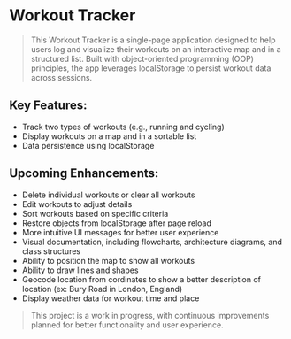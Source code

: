 # Workout Tracker

> This Workout Tracker is a single-page application designed to help users log and visualize their workouts on an interactive map and in a structured list. Built with object-oriented programming (OOP) principles, the app leverages localStorage to persist workout data across sessions.

## Key Features:

- Track two types of workouts (e.g., running and cycling)
- Display workouts on a map and in a sortable list
- Data persistence using localStorage

## Upcoming Enhancements:

- Delete individual workouts or clear all workouts
- Edit workouts to adjust details
- Sort workouts based on specific criteria
- Restore objects from localStorage after page reload
- More intuitive UI messages for better user experience
- Visual documentation, including flowcharts, architecture diagrams, and class structures
- Ability to position the map to show all workouts
- Ability to draw lines and shapes
- Geocode location from cordinates to show a better description of location (ex: Bury Road in London, England)
- Display weather data for workout time and place

> This project is a work in progress, with continuous improvements planned for better functionality and user experience.
